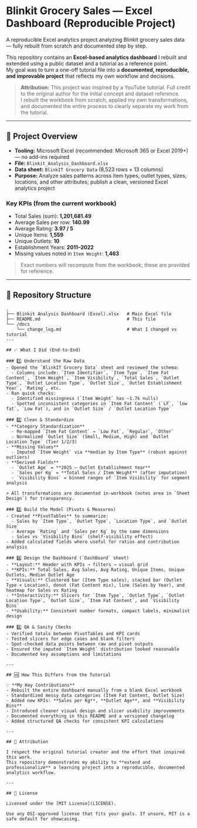 # Blinkit Grocery Sales — Excel Dashboard (Reproducible Project)

A reproducible Excel analytics project analyzing Blinkit grocery sales data — fully rebuilt from scratch and documented step by step.

This repository contains an **Excel-based analytics dashboard** I rebuilt and extended using a public dataset and a tutorial as a reference point.  
My goal was to turn a one-off tutorial file into a **documented, reproducible, and improvable project** that reflects my own workflow and decisions.

> **Attribution:** This project was inspired by a YouTube tutorial. Full credit to the original author for the initial concept and dataset reference.  
> I rebuilt the workbook from scratch, applied my own transformations, and documented the entire process to clearly separate my work from the tutorial.

---

## 🔎 Project Overview

- **Tooling:** Microsoft Excel (recommended: Microsoft 365 or Excel 2019+) — no add-ins required  
- **File:** `Blinkit_Analysis_Dashboard.xlsx`  
- **Data sheet:** `BlinkIT Grocery Data` (8,523 rows × 13 columns)  
- **Purpose:** Analyze sales patterns across item types, outlet types, sizes, locations, and other attributes; publish a clean, versioned Excel analytics project

### Key KPIs (from the current workbook)
- Total Sales (sum): **1,201,681.49**  
- Average Sales per row: **140.99**  
- Average Rating: **3.97 / 5**  
- Unique Items: **1,559**  
- Unique Outlets: **10**  
- Establishment Years: **2011–2022**  
- Missing values noted in `Item Weight`: **1,463**

> Exact numbers will recompute from the workbook; these are provided for reference.

---

## 🧱 Repository Structure

```
.
├── Blinkit Analysis Dashboard (Excel).xlsx   # Main Excel file
├── README.md                                 # This file
└── /docs
    └── change_log.md                         # What I changed vs tutorial
---

## ✅ What I Did (End-to-End)

### 1️⃣ Understand the Raw Data
- Opened the `BlinkIT Grocery Data` sheet and reviewed the schema:
  - Columns include: `Item Identifier`, `Item Type`, `Item Fat Content`, `Item Weight`, `Item Visibility`, `Total Sales`, `Outlet Type`, `Outlet Location Type`, `Outlet Size`, `Outlet Establishment Year`, `Rating`, etc.
- Ran quick checks:
  - Identified missingness (`Item Weight` has ~1.7k nulls)
  - Spotted inconsistent categories in `Item Fat Content` (`LF`, `low fat`, `Low Fat`), and in `Outlet Size` / `Outlet Location Type`

### 2️⃣ Clean & Standardize
- **Category Standardization**
  - Re-mapped `Item Fat Content` → `Low Fat`, `Regular`, `Other`
  - Normalized `Outlet Size` (Small, Medium, High) and `Outlet Location Type` (Tier 1/2/3)
- **Missing Values**
  - Imputed `Item Weight` via **median by Item Type** (robust against outliers)
- **Derived Fields**
  - `Outlet Age` = **2025 − Outlet Establishment Year**
  - `Sales per Kg` = **Total Sales / Item Weight** (after imputation)
  - `Visibility Bins` = binned ranges of `Item Visibility` for segment analysis

> All transformations are documented in-workbook (notes area in `Sheet Design`) for transparency.

### 3️⃣ Build the Model (Pivots & Measures)
- Created **PivotTables** to summarize:
  - Sales by `Item Type`, `Outlet Type`, `Location Type`, and `Outlet Size`
  - Average `Rating` and `Sales per Kg` by the same dimensions
  - Sales vs `Visibility Bins` (shelf-visibility effect)
- Added calculated fields where useful for ratios and contribution analysis

### 4️⃣ Design the Dashboard (`DashBoard` sheet)
- **Layout:** Header with KPIs → filters → visual grid  
- **KPIs:** Total Sales, Avg Sales, Avg Rating, Unique Items, Unique Outlets, Median Outlet Age  
- **Visuals:** Clustered bar (Item Type sales), stacked bar (Outlet Type × Location), donut (Fat Content mix), line (Sales by Year), and heatmap for Sales vs Rating  
- **Interactivity:** Slicers for `Item Type`, `Outlet Type`, `Outlet Location Type`, `Outlet Size`, `Item Fat Content`, and `Visibility Bins`  
- **Usability:** Consistent number formats, compact labels, minimalist design

### 5️⃣ QA & Sanity Checks
- Verified totals between PivotTables and KPI cards  
- Tested slicers for edge cases and blank filters  
- Spot-checked data points between raw and pivot outputs  
- Ensured the imputed `Item Weight` distribution looked reasonable  
- Documented key assumptions and limitations

---

## 🆚 How This Differs from the Tutorial

💡 **My Key Contributions**
- Rebuilt the entire dashboard manually from a blank Excel workbook  
- Standardized messy data categories (Item Fat Content, Outlet Size)  
- Added new KPIs: **Sales per Kg**, **Outlet Age**, and **Visibility Bins**  
- Introduced cleaner visual design and slicer usability improvements  
- Documented everything in this README and a versioned changelog  
- Added structured QA checks for consistent KPI calculations  

---

## 🙌 Attribution

I respect the original tutorial creator and the effort that inspired this work.  
This repository demonstrates my ability to **extend and professionalize** a learning project into a reproducible, documented analytics workflow.

---

## 📜 License

Licensed under the [MIT License](LICENSE).

Use any OSI-approved license that fits your goals. If unsure, MIT is a safe default for showcasing.
